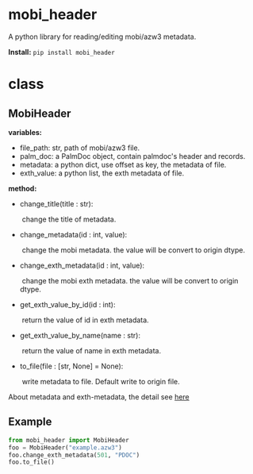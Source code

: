 # mobi_header
A python library for reading/editing mobi/azw3 metadata.

**Install:**  `pip install mobi_header`

# class

## MobiHeader

**variables:**

* file_path: str, path of mobi/azw3 file.
* palm_doc: a PalmDoc object, contain palmdoc's header and records.
* metadata: a python dict, use offset as key, the metadata of file.
* exth_value: a python list, the exth metadata of file.

**method:**

* change_title(title : str):
  
    ​	change the title of metadata.

* change_metadata(id : int, value):
  
    ​	change the mobi metadata. the value will be convert to origin dtype.

* change_exth_metadata(id : int, value):
  
    ​	change the mobi exth metadata. the value will be convert to origin dtype.

* get_exth_value_by_id(id : int):
  
    ​	return the value of id in exth metadata.
  
* get_exth_value_by_name(name : str):
  
    ​	return the value of name in exth metadata.

* to_file(file : [str, None] = None):
  
    ​	write metadata to file. Default write to origin file.

About metadata and exth-metadata, the detail see [here](https://wiki.mobileread.com/wiki/Mobi#EXTH_Header)

## Example

```python
from mobi_header import MobiHeader
foo = MobiHeader("example.azw3")
foo.change_exth_metadata(501, "PDOC")
foo.to_file()
```
